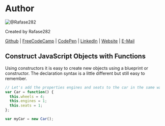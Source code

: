 # Author
![@Rafase282](https://avatars0.githubusercontent.com/Rafase282?&s=128)

Created by Rafase282

[Github](https://github.com/Rafase282) | [FreeCodeCamp](http://www.freecodecamp.com/rafase282) | [CodePen](http://codepen.io/Rafase282/) | [LinkedIn](https://www.linkedin.com/in/rafase282) | [Website](https://rafase282.github.io/) | [E-Mail](mailto:rafase282@gmail.com)

## Construct JavaScript Objects with Functions
Using constructors it is easy to create new objects using a blueprint or constructor. The declaration syntax is a little different but still easy to remember.

```js
// Let's add the properties engines and seats to the car in the same way that the property wheels has been added below. They should both be numbers.
var Car = function() {
  this.wheels = 4;
  this.engines = 1;
  this.seats = 1;
};

var myCar = new Car();
```
